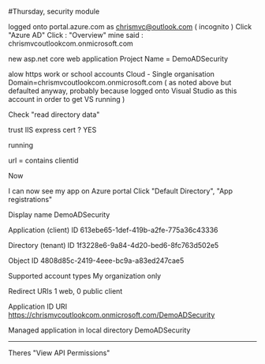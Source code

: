 #Thursday, security module

logged onto portal.azure.com as chrismvc@outlook.com ( incognito )
Click "Azure AD"
Click : "Overview"
mine said : chrismvcoutlookcom.onmicrosoft.com

new asp.net core web application 
Project Name = DemoADSecurity

alow https
work or school accounts
Cloud - Single organisation
Domain=chrismvcoutlookcom.onmicrosoft.com ( as noted above but defaulted anyway, probably because logged onto Visual Studio as this account in order to get VS running )

Check "read directory data"

trust IIS express cert ? YES

running 

url = contains clientid

Now

I can now see my app on Azure portal
Click "Default Directory", "App registrations"

Display name
DemoADSecurity

Application (client) ID
613ebe65-1def-419b-a2fe-775a36c43336

Directory (tenant) ID
1f3228e6-9a84-4d20-bed6-8fc763d502e5

Object ID
4808d85c-2419-4eee-bc9a-a83ed247cae5

Supported account types
My organization only

Redirect URIs
1 web, 0 public client

Application ID URI
https://chrismvcoutlookcom.onmicrosoft.com/DemoADSecurity

Managed application in local directory
DemoADSecurity

---

Theres "View API Permissions"
